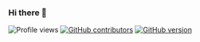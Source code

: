 ### Hi there 👋

![Profile views](https://gpvc.arturio.dev/buluma) [![GitHub contributors](https://img.shields.io/github/contributors/buluma/badges.svg)](https://GitHub.com/buluma/badges/graphs/contributors/) [![GitHub version](https://badge.fury.io/gh/buluma%2FStrapDown.js.svg)](https://github.com/buluma/StrapDown.js)

<!--
**buluma/buluma** is a ✨ _special_ ✨ repository because its `README.md` (this file) appears on your GitHub profile.

Here are some ideas to get you started:

- 🔭 I’m currently working on ...
- 🌱 I’m currently learning ...
- 👯 I’m looking to collaborate on ...
- 🤔 I’m looking for help with ...
- 💬 Ask me about ...
- 📫 How to reach me: ...
- 😄 Pronouns: ...
- ⚡ Fun fact: ...
-->
